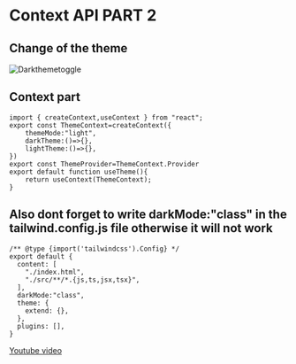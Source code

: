 # Context API PART 2

## Change of the theme

![Darkthemetoggle](https://github.com/yourSrijit/Full_Stack_WebDevelopment/assets/91645620/916e3c9a-96eb-4146-9ffa-ed14d464d1db)


## Context part 
```
import { createContext,useContext } from "react";
export const ThemeContext=createContext({
    themeMode:"light",
    darkTheme:()=>{},
    lightTheme:()=>{},
}) 
export const ThemeProvider=ThemeContext.Provider
export default function useTheme(){
    return useContext(ThemeContext);
}
```
## Also dont forget to write darkMode:"class" in the tailwind.config.js file otherwise it will not work
```
/** @type {import('tailwindcss').Config} */
export default {
  content: [
    "./index.html",
    "./src/**/*.{js,ts,jsx,tsx}",
  ],
  darkMode:"class",
  theme: {
    extend: {},
  },
  plugins: [],
}
```

[Youtube video](https://youtu.be/JQVBGtZMqgU?si=OhgO1WIelvMlLEC8)
